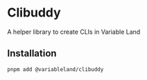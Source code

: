 # Clibuddy

A helper library to create CLIs in Variable Land

## Installation

```sh
pnpm add @variableland/clibuddy
```
